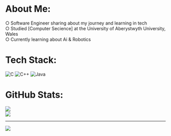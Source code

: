 # About Me:
 ○ Software Engineer sharing about my journey and learning in tech<br>  ○ Studied [Computer Secience] at the University of Aberystwyth University, Wales<br>  ○ Currently learning about Ai & Robotics

# Tech Stack:
![C](https://img.shields.io/badge/c-%2300599C.svg?style=for-the-badge&logo=c&logoColor=white) ![C++](https://img.shields.io/badge/c++-%2300599C.svg?style=for-the-badge&logo=c%2B%2B&logoColor=white) ![Java](https://img.shields.io/badge/java-%23ED8B00.svg?style=for-the-badge&logo=openjdk&logoColor=white)
# GitHub Stats:
![](https://github-readme-stats.vercel.app/api?username=xpeb25&theme=dark&hide_border=false&include_all_commits=false&count_private=false)<br/>
![](https://github-profile-trophy.vercel.app/?username=xpeb25&theme=default&no-frame=false&no-bg=true&margin-w=4)

---
[![](https://visitcount.itsvg.in/api?id=xpeb25&icon=0&color=0)](https://visitcount.itsvg.in)

<!-- Proudly created with GPRM ( https://gprm.itsvg.in ) -->
